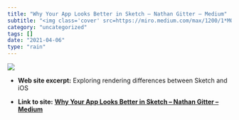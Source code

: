 ```yaml
---
title: "Why Your App Looks Better in Sketch – Nathan Gitter – Medium"
subtitle: "<img class='cover' src=https://miro.medium.com/max/1200/1*MOcAlyqfmddQ0Ytpjw6ORA.jpeg>"
category: "uncategorized"
tags: []
date: "2021-04-06"
type: "rain"
---
```

<img class="cover" src=https://miro.medium.com/max/1200/1*MOcAlyqfmddQ0Ytpjw6ORA.jpeg>



* **Web site excerpt:** Exploring rendering differences between Sketch and iOS

* **Link to site:** **[Why Your App Looks Better in Sketch – Nathan Gitter – Medium](https://medium.com/@nathangitter/why-your-app-looks-better-in-sketch-3a01b22c43d7?source=userActivityShare-d383785221d0-1524309251)**